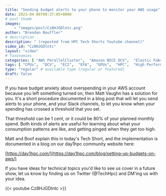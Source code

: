 ```yaml
---
title: "Sending budget alerts to your phone to monitor your AWS usage"
date: 2023-04-06T08:37:05+0000
# post thumb
images:
    - "images/post/Cz8HJGDlntc.png"
author: "Brendan Bouffler"
# description
description: " (reposted from HPC Tech Shorts Youtube channel)"
video_id: "Cz8HJGDlntc"
layout: "video"
# Taxonomies
categories: [ "AWS ParallelCluster",  "Amazon NICE DCV",  "Elastic Fabric Adapter",  "Life Sciences", ]
tags: [ "CPUs",  "DCV",  "EC2",  "EFA",  "GPUs",  "HPC",  "High Performance Computing",  "Lustre",  "MPI",  "ParallelCluster",  "Schedulers",  "Storage",  "autoscaling",  "bioinformatics",  "budget alerts",  "cloud computing",  "elastic",  "elastic fabric adapter",  "governance",  "infiniband",  "scientific computing",  "spending alerts",  "technical computing",  "tightly-coupled",  "virtualization",  "vizualization",  "techshorts", ]
type: "regular" # available type (regular or featured)
draft: false
---
```


If you have budget anxiety about overspending in your AWS account because you left something turned on, then Matt Vaughn has a solution for you. It's a short procedure documented in a blog post that will let you send alerts to your phone, and your Slack channels, to let you know when your spending has crossed a threshold that you set.

That threshold can be 1 cent, or it could be 80% of your planned monthly spend. Both kinds of alerts are useful for learning about what your consumption patterns are like, and getting pinged when they get too high.

Matt and Boof explain this in today's Tech Short, and the implementation is documented in a blog on our day1hpc community website here:

[https://day1hpc.com/](https://day1hpc.com/blog/setting-up-budgets-on-aws/)

If you have ideas for technical topics you'd like to see us cover in a future show, let us know by finding us on Twitter (@TechHpc) and DM'ing us with your idea.

{{< youtube Cz8HJGDlntc >}}
